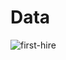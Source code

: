 # Data

![first-hire](https://images.squarespace-cdn.com/content/v1/4fe0003bc4aaf0252b42542c/5424aff6-f018-4dbf-a38f-be043f4e6ab4/first_data_hire_venn_diagram.jpg?format=2500w)
